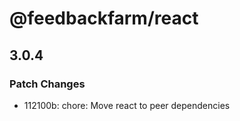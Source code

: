 # @feedbackfarm/react

## 3.0.4

### Patch Changes

- 112100b: chore: Move react to peer dependencies
